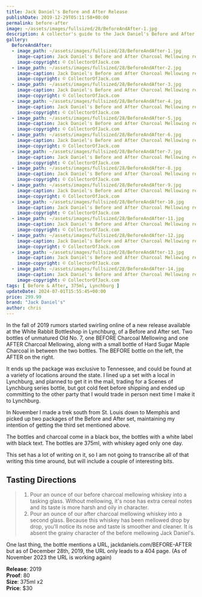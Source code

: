 ```yaml
---
title: Jack Daniel's Before and After Release
publishDate: 2019-12-29T05:11:58+00:00
permalink: before-after
image: ~/assets/images/fullsized/28/BeforeAndAfter-1.jpg
description: A collector's guide to the Jack Daniel's Before and After Charcoal Mellowing release 
gallery:
  BeforeAndAfter:
  - image_path: ~/assets/images/fullsized/28/BeforeAndAfter-1.jpg
    image-caption: Jack Daniel's Before and After Charcoal Mellowing release
    image-copyright: © CollectorOfJack.com
  - image_path: ~/assets/images/fullsized/28/BeforeAndAfter-2.jpg
    image-caption: Jack Daniel's Before and After Charcoal Mellowing release
    image-copyright: © CollectorOfJack.com
  - image_path: ~/assets/images/fullsized/28/BeforeAndAfter-3.jpg
    image-caption: Jack Daniel's Before and After Charcoal Mellowing release
    image-copyright: © CollectorOfJack.com
  - image_path: ~/assets/images/fullsized/28/BeforeAndAfter-4.jpg
    image-caption: Jack Daniel's Before and After Charcoal Mellowing release
    image-copyright: © CollectorOfJack.com
  - image_path: ~/assets/images/fullsized/28/BeforeAndAfter-5.jpg
    image-caption: Jack Daniel's Before and After Charcoal Mellowing release
    image-copyright: © CollectorOfJack.com
  - image_path: ~/assets/images/fullsized/28/BeforeAndAfter-6.jpg
    image-caption: Jack Daniel's Before and After Charcoal Mellowing release
    image-copyright: © CollectorOfJack.com
  - image_path: ~/assets/images/fullsized/28/BeforeAndAfter-7.jpg
    image-caption: Jack Daniel's Before and After Charcoal Mellowing release
    image-copyright: © CollectorOfJack.com
  - image_path: ~/assets/images/fullsized/28/BeforeAndAfter-8.jpg
    image-caption: Jack Daniel's Before and After Charcoal Mellowing release
    image-copyright: © CollectorOfJack.com
  - image_path: ~/assets/images/fullsized/28/BeforeAndAfter-9.jpg
    image-caption: Jack Daniel's Before and After Charcoal Mellowing release
    image-copyright: © CollectorOfJack.com
  - image_path: ~/assets/images/fullsized/28/BeforeAndAfter-10.jpg
    image-caption: Jack Daniel's Before and After Charcoal Mellowing release
    image-copyright: © CollectorOfJack.com
  - image_path: ~/assets/images/fullsized/28/BeforeAndAfter-11.jpg
    image-caption: Jack Daniel's Before and After Charcoal Mellowing release
    image-copyright: © CollectorOfJack.com
  - image_path: ~/assets/images/fullsized/28/BeforeAndAfter-12.jpg
    image-caption: Jack Daniel's Before and After Charcoal Mellowing release
    image-copyright: © CollectorOfJack.com
  - image_path: ~/assets/images/fullsized/28/BeforeAndAfter-13.jpg
    image-caption: Jack Daniel's Before and After Charcoal Mellowing release
    image-copyright: © CollectorOfJack.com
  - image_path: ~/assets/images/fullsized/28/BeforeAndAfter-14.jpg
    image-caption: Jack Daniel's Before and After Charcoal Mellowing release
    image-copyright: © CollectorOfJack.com
tags: [ Before & After, 375ml, Lynchburg ]
updateDate: 2024-07-01T15:55:45+00:00
price: 299.99
brand: "Jack Daniel's"
author: chris
---
```

In the fall of 2019 rumors started swirling online of a new release available at the White Rabbit Bottleshop in Lynchburg, of a Before and After set. Two bottles of unmatured Old No. 7, one BEFORE Charcoal Mellowing and one AFTER Charcoal Mellowing, along with a small bottle of Hard Sugar Maple Charcoal in between the two bottles. The BEFORE bottle on the left, the AFTER on the right.

It ends up the package was exclusive to Tennessee, and could be found at a variety of locations around the state. I lined up a set with a local in Lynchburg, and planned to get it in the mail, trading for a Scenes of Lynchburg series bottle, but got cold feet before shipping and ended up committing to the other party that I would trade in person next time I make it to Lynchburg.

In November I made a trek south from St. Louis down to Memphis and picked up two packages of the Before and After set, maintaining my intention of getting the third set mentioned above.

The bottles and charcoal come in a black box, the bottles with a white label with black text. The bottles are 375ml, with whiskey aged only one day.

This set has a lot of writing on it, so I am not going to transcribe all of that writing this time around, but will include a couple of interesting bits.

## Tasting Directions
   
> 1) Pour an ounce of our before charcoal mellowing whiskey into a tasking glass. Without mellowing, it's nose has extra cereal notes and its taste is more harsh and oily in character.  
> 2) Pour an ounce of our after charcoal mellowing whiskey into a second glass. Because this whiskey has been mellowed drop by drop, you'll notice its nose and taste is smoother and cleaner. It is absent the grainy character of the before mellowing Jack Daniel's.


One last thing, the bottle mentions a URL, jackdaniels.com/BEFORE-AFTER but as of December 28th, 2019, the URL only leads to a 404 page. (As of November 2023 the URL is working again)

**Release**: 2019  
**Proof**: 80   
**Size**: 375ml x2  
**Price**: $30  

